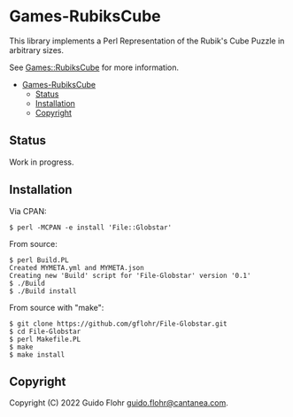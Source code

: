 # Games-RubiksCube

This library implements a Perl Representation of the Rubik's Cube Puzzle in
arbitrary sizes.

See [Games::RubiksCube](https://github.com/gflohr/Games-RubiksCube/blob/master/lib/Games/RubiksCube.pod)
for more information.

- [Games-RubiksCube](#games-rubikscube)
	- [Status](#status)
	- [Installation](#installation)
	- [Copyright](#copyright)

## Status

Work in progress.

## Installation

Via CPAN:

```shell
$ perl -MCPAN -e install 'File::Globstar'
```

From source:

```shell
$ perl Build.PL
Created MYMETA.yml and MYMETA.json
Creating new 'Build' script for 'File-Globstar' version '0.1'
$ ./Build
$ ./Build install
```

From source with "make":

```shell
$ git clone https://github.com/gflohr/File-Globstar.git
$ cd File-Globstar
$ perl Makefile.PL
$ make
$ make install
```

## Copyright

Copyright (C) 2022 Guido Flohr <guido.flohr@cantanea.com>.